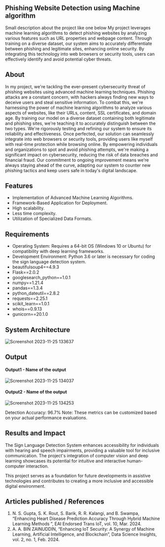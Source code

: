 ## Phishing Website Detection using Machine algorithm
Small description about the project like one below
My project leverages machine learning algorithms to detect phishing websites by analyzing various features such as URL properties and webpage content. Through training on a diverse dataset, our system aims to accurately differentiate between phishing and legitimate sites, enhancing online security. By integrating this technology into web browsers or security tools, users can effectively identify and avoid potential cyber threats.

## About
<!--Detailed Description about the project-->
In my project, we're tackling the ever-present cybersecurity threat of phishing websites using advanced machine learning techniques. Phishing attacks are a constant concern, with hackers always finding new ways to deceive users and steal sensitive information. To combat this, we're harnessing the power of machine learning algorithms to analyze various aspects of websites, like their URLs, content, SSL certificates, and domain age. By training our model on a diverse dataset containing both legitimate and phishing sites, we're teaching it to accurately distinguish between the two types. We're rigorously testing and refining our system to ensure its reliability and effectiveness. Once perfected, our solution can seamlessly integrate into web browsers or security tools, providing users like myself with real-time protection while browsing online. By empowering individuals and organizations to spot and avoid phishing attempts, we're making a significant impact on cybersecurity, reducing the risk of data breaches and financial fraud. Our commitment to ongoing improvement means we're always staying ahead of the curve, adapting our system to counter new phishing tactics and keep users safe in today's digital landscape.

## Features
<!--List the features of the project as shown below-->
- Implementation of Advanced Machine Learning Algorithms.
- Framework-Based Application for Deployment.
- High scalability.
- Less time complexity.
- Utilization of Specialized Data Formats.

## Requirements
<!--List the requirements of the project as shown below-->
* Operating System: Requires a 64-bit OS (Windows 10 or Ubuntu) for compatibility with deep learning frameworks.
* Development Environment: Python 3.6 or later is necessary for coding the sign language detection system.
* beautifulsoup4==4.9.3
* Flask==2.0.2
* googlesearch_python==1.0.1
* numpy==1.21.4
* pandas==1.3.4
* python_dateutil==2.8.2
* requests==2.25.1
* scikit_learn==1.0.1
* whois==0.9.13
* gunicorn==20.1.0

## System Architecture
<!--Embed the system architecture diagram as shown below-->

![Screenshot 2023-11-25 133637](https://github.com/<<yourusername>>/Hand-Gesture-Recognition-System/assets/75235455/a60c11f3-0a11-47fb-ac89-755d5f45c995)


## Output

<!--Embed the Output picture at respective places as shown below as shown below-->
#### Output1 - Name of the output

![Screenshot 2023-11-25 134037](https://github.com/<<yourusername>>/Hand-Gesture-Recognition-System/assets/75235455/8c2b6b5c-5ed2-4ec4-b18e-5b6625402c16)

#### Output2 - Name of the output
![Screenshot 2023-11-25 134253](https://github.com/<<yourusername>>/Hand-Gesture-Recognition-System/assets/75235455/5e05c981-05ca-4aaa-aea2-d918dcf25cb7)

Detection Accuracy: 96.7%
Note: These metrics can be customized based on your actual performance evaluations.


## Results and Impact
<!--Give the results and impact as shown below-->
The Sign Language Detection System enhances accessibility for individuals with hearing and speech impairments, providing a valuable tool for inclusive communication. The project's integration of computer vision and deep learning showcases its potential for intuitive and interactive human-computer interaction.

This project serves as a foundation for future developments in assistive technologies and contributes to creating a more inclusive and accessible digital environment.

## Articles published / References
1. N. S. Gupta, S. K. Rout, S. Barik, R. R. Kalangi, and B. Swampa, “Enhancing Heart Disease Prediction Accuracy Through Hybrid Machine Learning Methods ”, EAI Endorsed Trans IoT, vol. 10, Mar. 2024.
2. A. A. BIN ZAINUDDIN, “Enhancing IoT Security: A Synergy of Machine Learning, Artificial Intelligence, and Blockchain”, Data Science Insights, vol. 2, no. 1, Feb. 2024.




